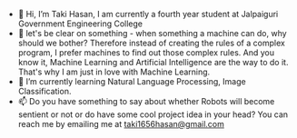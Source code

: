 - 👋 Hi, I’m Taki Hasan, I am currently a fourth year student at Jalpaiguri Government Engineering College
- 👀 let's be clear on something - when something a machine can do, why should we bother? Therefore instead of creating the rules of a complex program, I prefer machines to find out those complex rules. And you know it,  Machine Learning and Artificial Intelligence are the way to do it. That's why I am just in love with Machine Learning.
- 🌱 I’m currently learning Natural Language Processing, Image Classification.
- 📫 Do you have something to say about whether Robots will become sentient or not or do have some cool project idea in your head? You can reach me by emailing me at taki1656hasan@gmail.com

<!---
Sherlock-221BBS/Sherlock-221BBS is a ✨ special ✨ repository because its `README.md` (this file) appears on your GitHub profile.
You can click the Preview link to take a look at your changes.
--->
